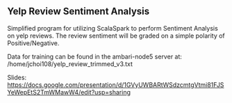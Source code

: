 ## Yelp Review Sentiment Analysis

Simplified program for utilizing ScalaSpark to perform Sentiment Analysis on yelp reviews. The review sentiment will be graded on a simple polarity of Positive/Negative. 

Data for training can be found in the ambari-node5 server at:
/home/jchoi108/yelp_review_trimmed_v3.txt

Slides: https://docs.google.com/presentation/d/1GVyUWBARtWSdzcmtgVtmi81FJSYeWepEtS2TmWMawW4/edit?usp=sharing
